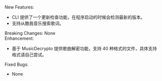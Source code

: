 New Features: 

- CLI 提供了一个更新检查功能，在程序启动的时候会检测最新的版本。
- 支持从酷我音乐搜索歌词。

Breaking Changes: None  
Enhancement:  

- 基于 MusicDecrypto 提供歌曲解密功能，支持 40 种格式的文件，具体支持格式请自己尝试。

Fixed Bugs:  

- None